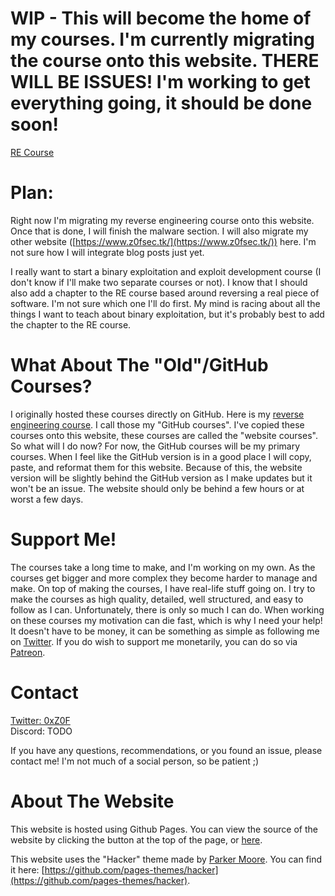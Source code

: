 # WIP - This will become the home of my courses. I'm currently migrating the course onto this website. THERE WILL BE ISSUES! I'm working to get everything going, it should be done soon!

[RE Course](/Z0FCourse_ReverseEngineering/README.md)

# Plan:
Right now I'm migrating my reverse engineering course onto this website. Once that is done, I will finish the malware section. I will also migrate my other website ([https://www.z0fsec.tk/](https://www.z0fsec.tk/)) here. I'm not sure how I will integrate blog posts just yet.

I really want to start a binary exploitation and exploit development course (I don't know if I'll make two separate courses or not). I know that I should also add a chapter to the RE course based around reversing a real piece of software. I'm not sure which one I'll do first. My mind is racing about all the things I want to teach about binary exploitation, but it's probably best to add the chapter to the RE course.

# What About The "Old"/GitHub Courses?
I originally hosted these courses directly on GitHub. Here is my [reverse engineering course](https://github.com/0xZ0F/Z0FCourse_ReverseEngineering). I call those my "GitHub courses". I've copied these courses onto this website, these courses are called the "website courses". So what will I do now? For now, the GitHub courses will be my primary courses. When I feel like the GitHub version is in a good place I will copy, paste, and reformat them for this website. Because of this, the website version will be slightly behind the GitHub version as I make updates but it won't be an issue. The website should only be behind a few hours or at worst a few days.

# Support Me!
The courses take a long time to make, and I'm working on my own. As the courses get bigger and more complex they become harder to manage and make. On top of making the courses, I have real-life stuff going on. I try to make the courses as high quality, detailed, well structured, and easy to follow as I can. Unfortunately, there is only so much I can do. When working on these courses my motivation can die fast, which is why I need your help! It doesn't have to be money, it can be something as simple as following me on [Twitter](https://twitter.com/0xZ0F). If you do wish to support me monetarily, you can do so via [Patreon](https://www.patreon.com/z0f).

# Contact
[Twitter: 0xZ0F](https://twitter.com/0xZ0F)  
Discord: TODO

If you have any questions, recommendations, or you found an issue, please contact me! I'm not much of a social person, so be patient ;)

# About The Website
This website is hosted using Github Pages. You can view the source of the website by clicking the button at the top of the page, or [here](https://github.com/0xZ0F/0xZ0F.github.io).

This website uses the "Hacker" theme made by [Parker Moore](https://github.com/parkr). You can find it here: [https://github.com/pages-themes/hacker](https://github.com/pages-themes/hacker).